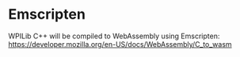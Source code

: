# Emscripten

WPILib C++ will be compiled to WebAssembly using Emscripten: https://developer.mozilla.org/en-US/docs/WebAssembly/C_to_wasm

